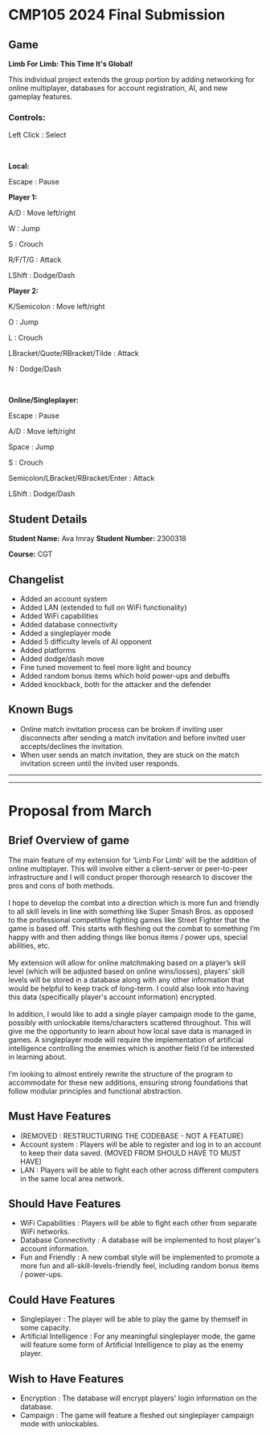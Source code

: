 # CMP105 2024 Final Submission 

## Game 

**Limb For Limb: This Time It's Global!** 

This individual project extends the group portion by adding networking for online multiplayer, databases for account registration, AI, and new gameplay features.


### **Controls:** 

Left Click : Select

<br>

**Local:**

Escape : Pause

**Player 1:**

A/D : Move left/right

W : Jump

S : Crouch

R/F/T/G : Attack

LShift : Dodge/Dash
<br>

**Player 2:**

K/Semicolon : Move left/right

O : Jump

L : Crouch

LBracket/Quote/RBracket/Tilde : Attack

N : Dodge/Dash

<br>

**Online/Singleplayer:**

Escape : Pause

A/D : Move left/right

Space : Jump

S : Crouch

Semicolon/LBracket/RBracket/Enter : Attack

LShift : Dodge/Dash


## Student Details

**Student Name:** Ava Imray
**Student Number:** 2300318

**Course:** CGT

## Changelist

* Added an account system
* Added LAN (extended to full on WiFi functionality)
* Added WiFi capabilities
* Added database connectivity
* Added a singleplayer mode
* Added 5 difficulty levels of AI opponent
* Added platforms
* Added dodge/dash move
* Fine tuned movement to feel more light and bouncy
* Added random bonus items which hold power-ups and debuffs
* Added knockback, both for the attacker and the defender

## Known Bugs
* Online match invitation process can be broken if inviting user disconnects after sending a match invitation and before invited user accepts/declines the invitation.
* When user sends an match invitation, they are stuck on the match invitation screen until the invited user responds.

---
---

# Proposal from March

## Brief Overview of game 

The main feature of my extension for ‘Limb For Limb’ will be the addition of online multiplayer. This will involve either a client-server or peer-to-peer infrastructure and I will conduct proper thorough research to discover the pros and cons of both methods. 
<br><br>
I hope to develop the combat into a direction which is more fun and friendly to all skill levels in line with something like Super Smash Bros. as opposed to the professional competitive fighting games like Street Fighter that the game is based off. This starts with fleshing out the combat to something I’m happy with and then adding things like bonus items / power ups, special abilities, etc.
<br><br>
My extension will allow for online matchmaking based on a player’s skill level (which will be adjusted based on online wins/losses), players’ skill levels will be stored in a database along with any other information that would be helpful to keep track of long-term. I could also look into having this data (specifically player's account information) encrypted.
<br><br>
In addition, I would like to add a single player campaign mode to the game, possibly with unlockable items/characters scattered throughout. This will give me the opportunity to learn about how local save data is managed in games. A singleplayer mode will require the implementation of artificial intelligence controlling the enemies which is another field I’d be interested in learning about.
<br><br>
I’m looking to almost entirely rewrite the structure of the program to accommodate for these new additions, ensuring strong foundations that follow modular principles and functional abstraction.

## Must Have Features

- (REMOVED : RESTRUCTURING THE CODEBASE - NOT A FEATURE)
- Account system : Players will be able to register and log in to an account to keep their data saved. (MOVED FROM SHOULD HAVE TO MUST HAVE)
- LAN : Players will be able to fight each other across different computers in the same local area network.

## Should Have Features

- WiFi Capabilities : Players will be able to fight each other from separate WiFi networks.
- Database Connectivity : A database will be implemented to host player's account information.
- Fun and Friendly : A new combat style will be implemented to promote a more fun and all-skill-levels-friendly feel, including random bonus items / power-ups.

## Could Have Features

- Singleplayer : The player will be able to play the game by themself in some capacity.
- Artificial Intelligence : For any meaningful singleplayer mode, the game will feature some form of Artificial Intelligence to play as the enemy player.

## Wish to Have Features

- Encryption : The database will encrypt players' login information on the database.
- Campaign : The game will feature a fleshed out singleplayer campaign mode with unlockables.
